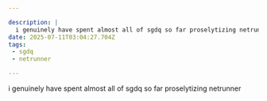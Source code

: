 ```yaml
---

description: |
  i genuinely have spent almost all of sgdq so far proselytizing netrunner 
date: 2025-07-11T03:04:27.704Z
tags: 
 - sgdq
 - netrunner

---
```

i genuinely have spent almost all of sgdq so far proselytizing netrunner 